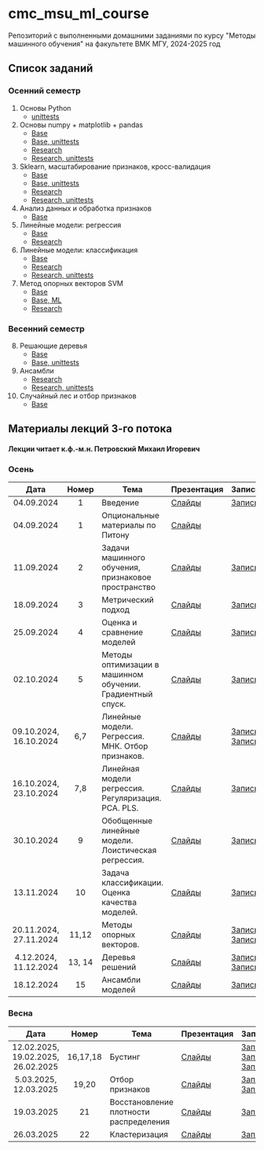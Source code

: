# cmc_msu_ml_course
Репозиторий с выполненными домашними заданиями по курсу "Методы машинного обучения" на факультете ВМК МГУ, 2024-2025 год

## Список заданий

### Осенний семестр
1. Основы Python
   * [unittests](https://github.com/SupNek/cmc_msu_ml_course/tree/main/hw_1_python)
2. Основы numpy + matplotlib + pandas
   * [Base](https://github.com/SupNek/cmc_msu_ml_course/tree/main/hw_2_Numpy-pandas-matplotlib/Base)
   * [Base, unittests](https://github.com/SupNek/cmc_msu_ml_course/tree/main/hw_2_Numpy-pandas-matplotlib/Base/unittests)
   * [Research](https://github.com/SupNek/cmc_msu_ml_course/tree/main/hw_2_Numpy-pandas-matplotlib/Research)
   * [Research, unittests](https://github.com/SupNek/cmc_msu_ml_course/tree/main/hw_2_Numpy-pandas-matplotlib/Research/unittests)
3. Sklearn, масштабирование признаков, кросс-валидация
   * [Base](https://github.com/SupNek/cmc_msu_ml_course/tree/main/hw_3_scaling_cv_knn/Base)
   * [Base, unittests](https://github.com/SupNek/cmc_msu_ml_course/tree/main/hw_3_scaling_cv_knn/Base/unittests)
   * [Research](https://github.com/SupNek/cmc_msu_ml_course/tree/main/hw_3_scaling_cv_knn/Research)
   * [Research, unittests](https://github.com/SupNek/cmc_msu_ml_course/tree/main/hw_3_scaling_cv_knn/Research/unittests)
4. Анализ данных и обработка признаков
   * [Base](https://github.com/SupNek/cmc_msu_ml_course/tree/main/hw_4_feature_processing/Base)
5. Линейные модели: регрессия
   * [Base](https://github.com/SupNek/cmc_msu_ml_course/tree/main/hw_5_linreg/Base)
   * [Research](https://github.com/SupNek/cmc_msu_ml_course/tree/main/hw_5_linreg/Research)
6. Линейные модели: классификация
   * [Base](https://github.com/SupNek/cmc_msu_ml_course/tree/main/hw_6_linclass/Base)
   * [Research](https://github.com/SupNek/cmc_msu_ml_course/tree/main/hw_6_linclass/Research)
   * [Research, unittests](https://github.com/SupNek/cmc_msu_ml_course/tree/main/hw_6_linclass/Research/unittests)
7. Метод опорных векторов SVM
   * [Base](https://github.com/SupNek/cmc_msu_ml_course/tree/main/hw_7_svm/Base)
   * [Base, ML](https://github.com/SupNek/cmc_msu_ml_course/tree/main/hw_7_svm/Base/ML)
   * [Research](https://github.com/SupNek/cmc_msu_ml_course/tree/main/hw_7_svm/Research)

### Весенний семестр
8. Решающие деревья
   * [Base](https://github.com/SupNek/cmc_msu_ml_course/tree/main/hw_8_decision_tree)
   * [Base, unittests](https://github.com/SupNek/cmc_msu_ml_course/tree/main/hw_8_decision_tree/unittests)
9. Ансамбли
   * [Research](https://github.com/SupNek/cmc_msu_ml_course/tree/main/hw_9_ensembles)
   * [Research, unittests](https://github.com/SupNek/cmc_msu_ml_course/tree/main/hw_9_ensembles/unittests)
10. Случайный лес и отбор признаков
    * [Base](https://github.com/SupNek/cmc_msu_ml_course/tree/main/hw_10_random_forest_and_feature_selection)



## Материалы лекций 3-го потока 
#### Лекции читает  к.ф.-м.н. Петровский Михаил Игоревич

### Осень

| Дата | Номер | Тема | Презентация | Запись | 
| :---: | :---: | --- | --- | --- |
| 04.09.2024 | 1 | Введение | [Слайды](https://github.com/MSU-ML-COURSE/ML-COURSE-24-25/blob/main/slides/3_stream/ML1-Intro-2024.pdf) |[Запись](https://rutube.ru/video/private/7924afbe3094ea8ea353c4a7a03bdf70/?p=finFQnHr5sPC20QFQVvudw) |
| 04.09.2024 | 1 | Опциональные материалы по Питону | [Слайды](https://github.com/MSU-ML-COURSE/ML-COURSE-24-25/blob/main/slides/3_stream/ML2-Python.pdf) | 
| 11.09.2024 | 2 | Задачи машинного обучения, признаковое пространство | [Слайды](https://github.com/MSU-ML-COURSE/ML-COURSE-24-25/blob/main/slides/3_stream/ML2-Tasks-2024.pdf) | [Запись](https://rutube.ru/video/private/7702e751dcef51af86356e4bcfc51c4d/?p=YKDqaGvwriLKmszIQ8aQwg) |
| 18.09.2024 | 3 | Метрический подход | [Слайды](https://github.com/MSU-ML-COURSE/ML-COURSE-24-25/blob/main/slides/3_stream/ML3-Metric-2024.pdf) | [Запись](https://rutube.ru/video/private/170158ac135f09c00a378c4018668272/?p=qkdf24vNNl8ME-owVjYlCg) |
| 25.09.2024 | 4 | Оценка и сравнение моделей | [Слайды](https://github.com/MSU-ML-COURSE/ML-COURSE-24-25/blob/main/slides/3_stream/ML4-ModelAssesment-2024.pdf) | [Запись](https://rutube.ru/video/private/af48fc9ae96936bab29e2bdc9a2c78df/?p=WOXwnKs5SphgiWyxhtiNqA) |
| 02.10.2024 | 5 | Методы оптимизации в машинном обучении. Градиентный спуск. | [Слайды](https://github.com/MSU-ML-COURSE/ML-COURSE-24-25/blob/main/slides/3_stream/ML5-opt-2024.pdf) | [Запись](https://rutube.ru/video/private/98c74ee3c08bd7636c0455465ca00f1e/?p=KPzKlKXRmjE_GuEkqmg-sw) |
| 09.10.2024, 16.10.2024 | 6,7 | Линейные модели. Регрессия. МНК. Отбор признаков. | [Слайды](https://github.com/MSU-ML-COURSE/ML-COURSE-24-25/blob/main/slides/3_stream/ML6-LinReg-2024.pdf) | [Запись](https://rutube.ru/video/private/b6b14c3aae382f2f007bd5660b37d618/?p=uzSnnG9D8N0O8b4uONwr_g) [Запись](https://rutube.ru/video/private/b033057c370fe7b7c6919ac7aa6f6f63/?p=oz5ynZZsDZjt7BnnmZ8qKA) |
| 16.10.2024, 23.10.2024 | 7,8 | Линейная модели регрессия. Регуляризация. PCA. PLS. | [Слайды](https://github.com/MSU-ML-COURSE/ML-COURSE-24-25/blob/main/slides/3_stream/ML7-LinRegPCA-2024.pdf) | [Запись](https://rutube.ru/video/private/e7866302025489110dbdf0eddbdf64e1/?p=PQtl5CNpzcnyrG7VdBv7xQ) |
| 30.10.2024 | 9 | Обобщенные линейные модели. Лоистическая регрессия. | [Слайды](https://github.com/MSU-ML-COURSE/ML-COURSE-24-25/blob/main/slides/3_stream/ML8-GLM-2024.pdf) | [Запись](https://rutube.ru/video/private/537290ae3165053478304af6f1dfb13b/?p=bWp0F2HawJb7riY0z_tmRw) |
| 13.11.2024 | 10 | Задача классификации. Оценка качества моделей. | [Слайды](https://github.com/MSU-ML-COURSE/ML-COURSE-24-25/blob/main/slides/3_stream/ML9-CLassQual-2024.pdf) | [Запись](https://rutube.ru/video/private/7288d0cc53b2d2bb920d78f9c22916e7/?p=faI0BBm7cOOq_eGO_L-abw) |
| 20.11.2024, 27.11.2024 | 11,12 | Методы опорных векторов. | [Слайды](https://github.com/MSU-ML-COURSE/ML-COURSE-24-25/blob/main/slides/3_stream/ML10-SVM-2024.pdf) | [Запись](https://rutube.ru/video/private/69b22f2d6ab00f2ff3080aed8d947c6a/?p=49HtV-MJAr91wCfeqMRHBw) [Запись](https://rutube.ru/video/private/4b7b5ce460626df7ac2ef4a825236e31/?p=hlcxiFs7KRRA_NkjMk-Htw)|
| 4.12.2024, 11.12.2024 | 13, 14 | Деревья решений | [Слайды](https://github.com/MSU-ML-COURSE/ML-COURSE-24-25/blob/main/slides/3_stream/ML11-Tree-2024.pdf) | [Запись](https://rutube.ru/video/private/1578ae710009e19db620047d7f64ecfe/?p=OVMrsjvQtNHNCz_IJXq8Xg) [Запись](https://rutube.ru/video/private/437519b153e8e8322fae72424e9e8add/?p=85U9jJ8D5DvsoxWVJPjq3w)|
| 18.12.2024 | 15 | Ансамбли моделей | [Слайды](https://github.com/MSU-ML-COURSE/ML-COURSE-24-25/blob/main/slides/3_stream/ML12-Ensembles-2024.pdf) | [Запись](https://rutube.ru/video/private/b54257fdb7fcfc0eb2056b63cca73ff5/?p=f-Kw4QzlIKf4ph5PgbzgIA)|

### Весна

| Дата | Номер | Тема | Презентация | Запись | 
| :---: | :---: | --- | --- | --- |
| 12.02.2025, 19.02.2025, 26.02.2025 | 16,17,18 | Бустинг | [Слайды](https://github.com/MSU-ML-COURSE/ML-COURSE-24-25/blob/main/slides/3_stream/ML13-Boosting-2025.pdf) |[Запись](https://rutube.ru/video/private/d7eab3013f683fc07f5e2bbd80488067/?p=kyCxYBRlXDxHzVHv-8RVoA) [Запись](https://rutube.ru/video/private/90fcb91fbfb72e45b24791f95fb50d07/?p=BOJa0YvjBkY92jrB4kpZlQ) [Запись](https://rutube.ru/video/private/45be6a6ba7adb2aacb223533126ab3a2/?p=WR-QohPC-ZlUfHoAlbDi2g)|
| 5.03.2025, 12.03.2025 | 19,20 | Отбор признаков | [Слайды](https://github.com/MSU-ML-COURSE/ML-COURSE-24-25/blob/main/slides/3_stream/ML14-Features-2025.pdf) |[Запись](https://rutube.ru/video/private/d369556611647f58896960037879c38c/?p=vDChv2pyHnQaERXwank3SA) [Запись](https://rutube.ru/video/private/3376048291869eaed6bacf92b6433e9c/?p=WtB_TDlP_epu4sN9IrYObA)|
| 19.03.2025 | 21 | Восстановление плотности распределения | [Слайды](https://github.com/MSU-ML-COURSE/ML-COURSE-24-25/blob/main/slides/3_stream/ML15-KDE+EM-2025.pdf) |[Запись](https://rutube.ru/video/private/a279e6b906e9f80eeea2008dbafd0b78/?p=c9IcM8tOGun4V-fVdtr9CA) |
| 26.03.2025 | 22 | Кластеризация | [Слайды](https://github.com/MSU-ML-COURSE/ML-COURSE-24-25/blob/main/slides/3_stream/ML16-Clustering-2025.pdf) |[Запись](https://rutube.ru/video/private/5a23d2f1c1c6f376b4738642139ad011/?p=6oOHTcsqfq_EekIkP5wZMA) |
